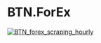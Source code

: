 # BTN.ForEx

[![BTN_forex_scraping_hourly](https://github.com/TandinDorji/BTN.ForEx/actions/workflows/daily.yml/badge.svg)](https://github.com/TandinDorji/BTN.ForEx/actions/workflows/daily.yml)
